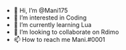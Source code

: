 - 👋 Hi, I’m @Mani175
- 👀 I’m interested in Coding
- 🌱 I’m currently learning Lua
- 💞️ I’m looking to collaborate on Rdimo
- 📫 How to reach me Mani.#0001

<!---
Mani175/Mani175 is a ✨ special ✨ repository because its `README.md` (this file) appears on your GitHub profile.
You can click the Preview link to take a look at your changes.
--->

